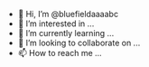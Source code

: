 - 👋 Hi, I’m @bluefieldaaaabc
- 👀 I’m interested in ...
- 🌱 I’m currently learning ...
- 💞️ I’m looking to collaborate on ...
- 📫 How to reach me ...

<!---
bluefieldaaaabc/bluefieldaaaabc is a ✨ special ✨ repository because its `README.md` (this file) appears on your GitHub profile.
You can click the Preview link to take a look at your changes.
--->
